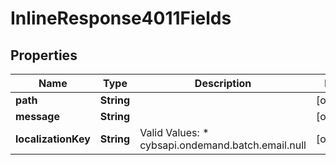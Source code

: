 
# InlineResponse4011Fields

## Properties
Name | Type | Description | Notes
------------ | ------------- | ------------- | -------------
**path** | **String** |  |  [optional]
**message** | **String** |  |  [optional]
**localizationKey** | **String** | Valid Values:   * cybsapi.ondemand.batch.email.null  |  [optional]




